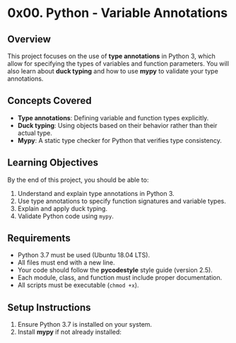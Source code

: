 # 0x00. Python - Variable Annotations

## Overview
This project focuses on the use of **type annotations** in Python 3, which allow for specifying the types of variables and function parameters. You will also learn about **duck typing** and how to use **mypy** to validate your type annotations.

## Concepts Covered
- **Type annotations**: Defining variable and function types explicitly.
- **Duck typing**: Using objects based on their behavior rather than their actual type.
- **Mypy**: A static type checker for Python that verifies type consistency.

## Learning Objectives
By the end of this project, you should be able to:
1. Understand and explain type annotations in Python 3.
2. Use type annotations to specify function signatures and variable types.
3. Explain and apply duck typing.
4. Validate Python code using `mypy`.

## Requirements
- Python 3.7 must be used (Ubuntu 18.04 LTS).
- All files must end with a new line.
- Your code should follow the **pycodestyle** style guide (version 2.5).
- Each module, class, and function must include proper documentation.
- All scripts must be executable (`chmod +x`).

## Setup Instructions
1. Ensure Python 3.7 is installed on your system.
2. Install **mypy** if not already installed:

